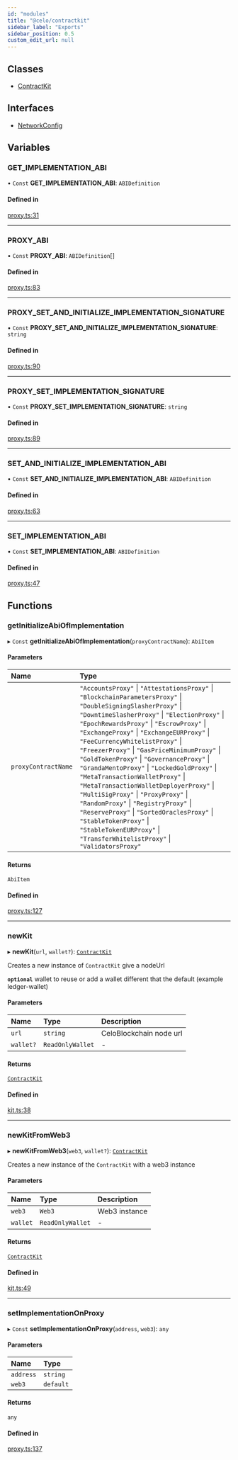 ```yaml
---
id: "modules"
title: "@celo/contractkit"
sidebar_label: "Exports"
sidebar_position: 0.5
custom_edit_url: null
---
```


## Classes

- [ContractKit](classes/contractkit.md)

## Interfaces

- [NetworkConfig](interfaces/networkconfig.md)

## Variables

### GET\_IMPLEMENTATION\_ABI

• `Const` **GET\_IMPLEMENTATION\_ABI**: `ABIDefinition`

#### Defined in

[proxy.ts:31](https://github.com/celo-org/celo-monorepo/tree/master/proxy.ts#L31)

___

### PROXY\_ABI

• `Const` **PROXY\_ABI**: `ABIDefinition`[]

#### Defined in

[proxy.ts:83](https://github.com/celo-org/celo-monorepo/tree/master/proxy.ts#L83)

___

### PROXY\_SET\_AND\_INITIALIZE\_IMPLEMENTATION\_SIGNATURE

• `Const` **PROXY\_SET\_AND\_INITIALIZE\_IMPLEMENTATION\_SIGNATURE**: `string`

#### Defined in

[proxy.ts:90](https://github.com/celo-org/celo-monorepo/tree/master/proxy.ts#L90)

___

### PROXY\_SET\_IMPLEMENTATION\_SIGNATURE

• `Const` **PROXY\_SET\_IMPLEMENTATION\_SIGNATURE**: `string`

#### Defined in

[proxy.ts:89](https://github.com/celo-org/celo-monorepo/tree/master/proxy.ts#L89)

___

### SET\_AND\_INITIALIZE\_IMPLEMENTATION\_ABI

• `Const` **SET\_AND\_INITIALIZE\_IMPLEMENTATION\_ABI**: `ABIDefinition`

#### Defined in

[proxy.ts:63](https://github.com/celo-org/celo-monorepo/tree/master/proxy.ts#L63)

___

### SET\_IMPLEMENTATION\_ABI

• `Const` **SET\_IMPLEMENTATION\_ABI**: `ABIDefinition`

#### Defined in

[proxy.ts:47](https://github.com/celo-org/celo-monorepo/tree/master/proxy.ts#L47)

## Functions

### getInitializeAbiOfImplementation

▸ `Const` **getInitializeAbiOfImplementation**(`proxyContractName`): `AbiItem`

#### Parameters

| Name | Type |
| :------ | :------ |
| `proxyContractName` | ``"AccountsProxy"`` \| ``"AttestationsProxy"`` \| ``"BlockchainParametersProxy"`` \| ``"DoubleSigningSlasherProxy"`` \| ``"DowntimeSlasherProxy"`` \| ``"ElectionProxy"`` \| ``"EpochRewardsProxy"`` \| ``"EscrowProxy"`` \| ``"ExchangeProxy"`` \| ``"ExchangeEURProxy"`` \| ``"FeeCurrencyWhitelistProxy"`` \| ``"FreezerProxy"`` \| ``"GasPriceMinimumProxy"`` \| ``"GoldTokenProxy"`` \| ``"GovernanceProxy"`` \| ``"GrandaMentoProxy"`` \| ``"LockedGoldProxy"`` \| ``"MetaTransactionWalletProxy"`` \| ``"MetaTransactionWalletDeployerProxy"`` \| ``"MultiSigProxy"`` \| ``"ProxyProxy"`` \| ``"RandomProxy"`` \| ``"RegistryProxy"`` \| ``"ReserveProxy"`` \| ``"SortedOraclesProxy"`` \| ``"StableTokenProxy"`` \| ``"StableTokenEURProxy"`` \| ``"TransferWhitelistProxy"`` \| ``"ValidatorsProxy"`` |

#### Returns

`AbiItem`

#### Defined in

[proxy.ts:127](https://github.com/celo-org/celo-monorepo/tree/master/proxy.ts#L127)

___

### newKit

▸ **newKit**(`url`, `wallet?`): [`ContractKit`](classes/contractkit.md)

Creates a new instance of `ContractKit` give a nodeUrl

**`optional`** wallet to reuse or add a wallet different that the default (example ledger-wallet)

#### Parameters

| Name | Type | Description |
| :------ | :------ | :------ |
| `url` | `string` | CeloBlockchain node url |
| `wallet?` | `ReadOnlyWallet` | - |

#### Returns

[`ContractKit`](classes/contractkit.md)

#### Defined in

[kit.ts:38](https://github.com/celo-org/celo-monorepo/tree/master/kit.ts#L38)

___

### newKitFromWeb3

▸ **newKitFromWeb3**(`web3`, `wallet?`): [`ContractKit`](classes/contractkit.md)

Creates a new instance of the `ContractKit` with a web3 instance

#### Parameters

| Name | Type | Description |
| :------ | :------ | :------ |
| `web3` | `Web3` | Web3 instance |
| `wallet` | `ReadOnlyWallet` | - |

#### Returns

[`ContractKit`](classes/contractkit.md)

#### Defined in

[kit.ts:49](https://github.com/celo-org/celo-monorepo/tree/master/kit.ts#L49)

___

### setImplementationOnProxy

▸ `Const` **setImplementationOnProxy**(`address`, `web3`): `any`

#### Parameters

| Name | Type |
| :------ | :------ |
| `address` | `string` |
| `web3` | `default` |

#### Returns

`any`

#### Defined in

[proxy.ts:137](https://github.com/celo-org/celo-monorepo/tree/master/proxy.ts#L137)
